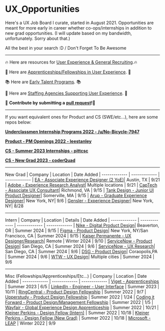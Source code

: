 # UX_Opportunities

Here's a UX Job Board I curate, started in August 2021. Opportunities are meant for more early in career whether co-ops/internships in addition to new grad opportunities. (I will update based on my bandwidth, unfortunately. Sorry about that.)

All the best in your search :D / Don't Forget To Be Awesome 

---

🔥 Here are resources for [User Experience & General Recruiting](https://www.notion.so/mikedeng/UX-Resources-5f374d563e6a41e98559974486065122).🔥

📖 Here are [Apprenticeships/Fellowships in User Experience](https://docs.google.com/spreadsheets/d/1ejPHgm4oK6bYMvcNmqAoRhh5_os2L1bRzgoKoaOCFCw/edit?usp=sharing). 📖

📚 Here are [Early Talent Programs](https://docs.google.com/spreadsheets/d/1VhhbZFkECqOVmnzWMJ70QBZ7Ljxh-d2d3rC5KAmJZ0E/edit?usp=sharing). 📚 

📙 Here are [Staffing Agencies Supporting User Experience](https://docs.google.com/spreadsheets/d/1bvmvjpw6S2eng2sOblC1ahHOR2IvPua5Vqr8_INZU7I/edit?usp=sharing). 📙

🙏 **Contribute by submitting a** [**pull request**](https://github.com/susam/gitpr#create-pull-request)**!🙏**


---

If you want equivalent ones for Product and CS (SWE/etc...), here are some repos below:

[**Underclassmen Internship Programs 2022 - /u/No-Bicycle-7947**]([https://docs.google.com/spreadsheets/d/15arh2xiWZ9noq_ogtD_IvfXZ-Np8ZnVdaKEbw0_g-Oo/edit#gid=1540676130](https://docs.google.com/spreadsheets/d/e/2PACX-1vSnKUwwEW-efubdQ_RFrrcOFkCiSw8gQ1THkS5sec-CjQvusuOQLHANPc_izk-bSWEB91rT7beAaYBz/pubhtml))

[**Product - PM Openings 2022 - leestanley**](https://github.com/leestanley/pm-openings2022)

[**CS - Summer 2023 Internships - pittcsc**](https://github.com/pittcsc/Summer2023-Internships)

[**CS - New Grad 2023 - coderQuad**](https://github.com/coderQuad/New-Grad-Positions-2023)

---

New Grad
| Company  | Location | Date Added 
| ------------- | ------------- | -------------
| [EA - Associate Experience Designer (2 YoE)](https://ea.gr8people.com/jobs/180406/associate-experience-designer-college?sid=4)| Austin, TX | 9/21
| [Adobe - Experience Research Analyst](https://careers.adobe.com/us/en/job/ADOBUSR139470EXTERNALENUS/2024-University-Graduate-Experience-Research-Analyst?utm_medium=phenom-feeds&source=LinkedIn&utm_source=linkedin)| Multiple locations | 9/21
| [CapTech - Associate UX Consultant](https://jobs.smartrecruiters.com/CapTechConsulting/743999929139598-associate-ux-consultant-graduating-dec-2023-may-2024-)| Richmond, VA | 9/15
| [Tank Design - Junior UI Product Designer](https://workforcenow.adp.com/mascsr/default/mdf/recruitment/recruitment.html?cid=5fa5b35c-9d8e-4dfa-85ec-9d9f33daef63&ccId=19000101_000001&lang=en_US&jobId=474651)| Somerville, MA | 9/15
| [Arup - Graduate Experience Designer](https://jobs.arup.com/jobs/graduate-experience-designer-available-2024-19244)| New York, NY| 9/6
| [Gensler - Experience Designer](https://gensler.wd1.myworkdayjobs.com/genslercareers/job/New-York-NY-US/Experience-Designer_R-11612?source=Social+Media+%E2%80%93+LinkedIn)| New York, NY| 8/28

---

Intern
| Company  | Location | Details | Date Added
| ------------- | ------------- | ------------- | -------------
| [Nike - Digital Product Design](https://jobs.nike.com/job/R-10913)| Beaverton, OR | Summer 2024 | 9/15
| [Figma - Product Design](https://boards.greenhouse.io/figma/jobs/4945802004)| New York, NY/San Francisco, CA | Summer 2024 | 9/15
| [Kaiser Permanente - UX Designer/Research](https://www.kaiserpermanentejobs.org/job/seattle/ux-designer-researcher-student-intern/641/54033263152)| Remote | Winter 2024 | 9/10
| [ServiceNow - Product Design](https://careers.servicenow.com/early-career/jobs/743999927689563EXT?lang=en-us)| San Diego, CA | Summer 2024 | 9/6
| [ServiceNow - UX Research](https://careers.servicenow.com/careers/jobs/743999927689893EXT?lang=en-us)| San Diego, CA | Summer 2024 | 9/6
| [DSG - Product Design](https://dsg.contacthr.com/128017665)| Coraopolis,PA | Summer 2024 | 9/6
| [WTW - UX Design](https://eedu.fa.em3.oraclecloud.com/hcmUI/CandidateExperience/en/sites/CX_1003/job/202306319?utm_medium=jobshare)| Multiple cities | Summer 2024 | 9/6

---

Misc (Fellowships/Apprenticeships/Etc...)
| Company  | Location | Date Added
| ------------- | ------------- | ------------- 
| [Viget - Apprenticeships](https://www.linkedin.com/jobs/view/3298970475) | Summer 2023 | 6/5
| [LinkedIn - Engineer - User Interface](https://www.linkedin.com/jobs/view/3298970475) | Summer 2023 | 10/11
| [RingCentral - Product Design Fellowship](https://ringcentral.wd1.myworkdayjobs.com/en-US/RingCentral_Careers/details/Product-Designer-Fellow_R065782) | Summer 2022 | 9/7
| [Upperstudy - Product Design Fellowship](https://docs.google.com/forms/d/e/1FAIpQLSd3U6nZu0ru_juQ6XySoavn3d5qVgO5WkwSMGuYsBKxwevt0A/viewform) | Summer 2022 | 1/24
| [Coding it Forward - Product Design/Management Fellowship](https://www.codingitforward.com/summer-fellowships?utm_source=rsvp) | Summer 2022 | 1/5
| [Wayfair - Global Experience Design Apprenticeship](https://apprenticareers.org/) | Summer 2022 | 10/21
| [Kleiner Perkins - Design Fellow (Intern)](https://boards.greenhouse.io/2022fellows/jobs/5577846002) | Summer 2022 | 10/18
| [Kleiner Perkins - Design Fellow (New Grad)](https://boards.greenhouse.io/2022fellows/jobs/5596540002) | Summer 2022 | 10/18
| [Microsoft - LEAP](https://www.microsoft.com/en-us/leap/application-process/) | Winter 2022 | 9/9
